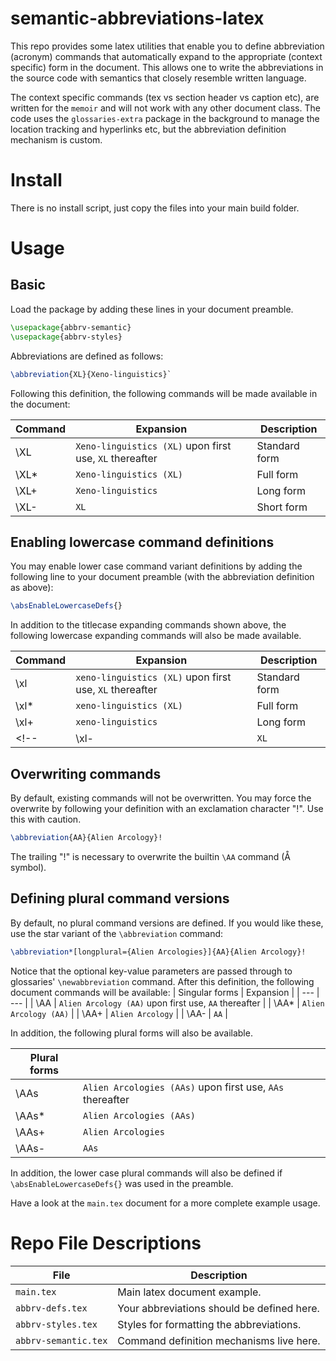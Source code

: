 # semantic-abbreviations-latex

This repo provides some latex utilities that enable you to define abbreviation 
(acronym) commands that automatically expand to the appropriate (context specific)
form in the document.  This allows one to write the abbreviations in the source
code with semantics that closely resemble written language.

The context specific commands (tex vs section header vs caption etc), are
written for the `memoir` and will not work with any other document class. The
code uses the `glossaries-extra` package in the background to manage the
location tracking and hyperlinks etc, but the abbreviation definition mechanism
is custom.

# Install
There is no install script, just copy the files into your main build folder.

# Usage
## Basic

Load the package by adding these lines in your document preamble.
```latex
\usepackage{abbrv-semantic}
\usepackage{abbrv-styles}
```

Abbreviations are defined as follows:
```latex
\abbreviation{XL}{Xeno-linguistics}`
```


Following this definition, the following commands will be made available in the
document:

| Command | Expansion | Description | 
| --- | --- | --- |
| \XL   | `Xeno-linguistics (XL)`  upon first use,  `XL` thereafter | Standard form |
| \XL*  | `Xeno-linguistics (XL)`   | Full form |
| \XL+  | `Xeno-linguistics`        | Long form |
| \XL-  | `XL`                      | Short form |


## Enabling lowercase command definitions
You may enable lower case command variant definitions by adding the following
line to your document preamble (with the abbreviation definition as above):
```latex
\absEnableLowercaseDefs{}
```
In addition to the titlecase expanding commands shown above, the following
lowercase expanding commands will also be made available.

| Command | Expansion | Description | 
| --- | --- | --- |
| \xl   | `xeno-linguistics (XL)`  upon first use,  `XL` thereafter | Standard form |
| \xl*  | `xeno-linguistics (XL)`   | Full form |
| \xl+  | `xeno-linguistics`        | Long form |
<!-- | \xl-  | `XL`                      | Short form | -->

## Overwriting commands
By default, existing commands will not be overwritten. You may force the
overwrite by following your definition with an exclamation character "!". Use
this with caution.
```latex
\abbreviation{AA}{Alien Arcology}!
```
The trailing "!" is necessary to overwrite the builtin `\AA` command (Å symbol).


## Defining plural command versions
By default, no plural command versions are defined. If you would like these,
use the star variant of the `\abbreviation` command:
```latex
\abbreviation*[longplural={Alien Arcologies}]{AA}{Alien Arcology}!
```
Notice that the optional key-value parameters are passed through to glossaries'
`\newabbreviation` command.  After this definition, the following document
commands will be available:
| Singular forms | Expansion | 
| --- | --- | 
| \AA   | `Alien Arcology (AA)`  upon first use,  `AA` thereafter | 
| \AA*  | `Alien Arcology (AA)`   | 
| \AA+  | `Alien Arcology`        | 
| \AA-  | `AA`                      | 

In addition, the following plural forms will also be available.

| **Plural forms** |  | 
| --- | --- | 
| \AAs   | `Alien Arcologies (AAs)`  upon first use,  `AAs` thereafter | 
| \AAs*  | `Alien Arcologies (AAs)`   | 
| \AAs+  | `Alien Arcologies`         | 
| \AAs-  | `AAs`                      | 

In addition, the lower case plural commands will also be defined if
`\absEnableLowercaseDefs{}` was used in the preamble.

Have a look at the `main.tex` document for a more complete example usage.


# Repo File Descriptions

| File | Description | 
| --- | --- |  
| `main.tex`          | Main latex document example.
| `abbrv-defs.tex`    | Your abbreviations should be defined here.
| `abbrv-styles.tex`  | Styles for formatting the abbreviations.
| `abbrv-semantic.tex`| Command definition mechanisms live here.

